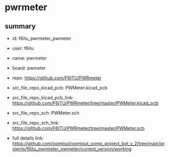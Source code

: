 # pwrmeter
 
## summary 
* id: f6itu_pwrmeter_pwmeter
* user: f6itu
* name: pwrmeter
* board: pwmeter
* repo: https://github.com/F6ITU/PWRmeter
* src_file_repo_kicad_pcb: PWMeter.kicad_pcb
* src_file_repo_kicad_pcb_link: https://github.com/F6ITU/PWRmeter/tree/master/PWMeter.kicad_pcb


* src_file_repo_sch: PWMeter.sch
* src_file_repo_sch_link: https://github.com/F6ITU/PWRmeter/tree/master/PWMeter.sch
* full details link: https://github.com/oomlout/oomlout_oomp_project_bot_v_2/tree/main/projects/f6itu_pwrmeter_pwmeter/current_version/working  







